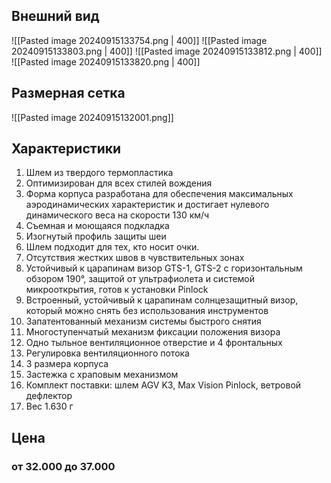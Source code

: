 ## Внешний вид

![[Pasted image 20240915133754.png | 400]]
![[Pasted image 20240915133803.png | 400]]
![[Pasted image 20240915133812.png | 400]]
![[Pasted image 20240915133820.png | 400]]

## Размерная сетка

![[Pasted image 20240915132001.png]]

## Характеристики

1. Шлем из твердого термопластика  
2. Оптимизирован для всех стилей вождения  
3.  Форма корпуса разработана для обеспечения максимальных аэродинамических характеристик и достигает нулевого динамического веса на скорости 130 км/ч  
4. Съемная и моющаяся подкладка  
5. Изогнутый профиль защиты шеи  
6. Шлем подходит для тех, кто носит очки.  
7. Отсутствия жестких швов в чувствительных зонах  
8. Устойчивый к царапинам визор GTS-1, GTS-2 с горизонтальным обзором 190°, защитой от ультрафиолета и системой микрооткрытия, готов к установки Pinlock  
9. Встроенный, устойчивый к царапинам солнцезащитный визор, который можно снять без использования инструментов  
10. Запатентованный механизм системы быстрого снятия  
11. Многоступенчатый механизм фиксации положения визора  
12. Одно тыльное вентиляционное отверстие и 4 фронтальных  
13. Регулировка вентиляционного потока  
14. 3 размера корпуса  
15. Застежка с храповым механизмом  
16. Комплект поставки: шлем AGV K3, Max Vision Pinlock, ветровой дефлектор  
17. Вес 1.630 г

## Цена
### от 32.000 до 37.000